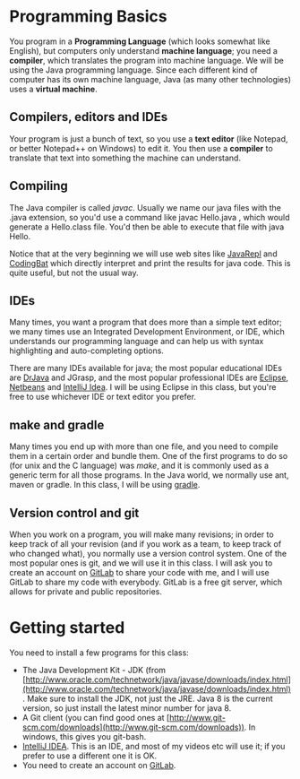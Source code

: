 Programming Basics
===

You program in a **Programming Language** (which looks somewhat like English), but computers only understand **machine language**; you need a **compiler**, which translates the program into machine language. We will be using the Java programming language. Since each different kind of computer has its own machine language, Java (as many other technologies) uses a **virtual machine**. 

## Compilers, editors and IDEs

Your program is just a bunch of text, so you use a **text editor** (like Notepad, or better Notepad++ on Windows) to edit it. You then use a **compiler** to translate that text into something the machine can understand.


## Compiling

The Java compiler is called *javac*. Usually we name our java files with the .java extension, so you'd use a command like javac Hello.java , which would generate a Hello.class file. You'd then be able to execute that file with java Hello.

Notice that at the very beginning we will use web sites like [JavaRepl](http://www.javarepl.com) and [CodingBat](http://codingbat.com) which directly interpret and print the results for java code. This is quite useful, but not the usual way.

## IDEs
Many times, you want a program that does more than a simple text editor; we many times use an Integrated Development Environment, or IDE, which understands our programming language and can help us with syntax highlighting and auto-completing options.

There are many IDEs available for java; the most popular educational IDEs are [DrJava](http://drjava.org) and JGrasp, and the most popular professional IDEs are [Eclipse](http://www.eclipse.org), [Netbeans](https://netbeans.org/) and [IntelliJ Idea](https://www.jetbrains.com/idea/). I will be using Eclipse in this class, but you're free to use whichever IDE or text editor you prefer.

## make and gradle
Many times you end up with more than one file, and you need to compile them in a certain order and bundle them. One of the first programs to do so (for unix and the C language) was *make*, and it is commonly used as a generic term for all those programs. In the Java world, we normally use ant, maven or gradle. In this class, I will be using [gradle](http://gradle.org).

## Version control and git

When you work on a program, you will make many revisions; in order to keep track of all your revision (and if you work as a team, to keep track of who changed what), you normally use a version control system. One of the most popular ones is git, and we will use it in this class. I will ask you to create an account on [GitLab](http://GitLab.org) to share your code with me, and I will use GitLab to share my code with everybody. GitLab is a free git server, which allows for private and public repositories.

# Getting started

You need to install a few programs for this class:
* The Java Development Kit - JDK (from [http://www.oracle.com/technetwork/java/javase/downloads/index.html](http://www.oracle.com/technetwork/java/javase/downloads/index.html). Make sure to install the JDK, not just the JRE. Java 8 is the current version, so just install the latest minor number for java 8.
* A Git client (you can find good ones at [http://www.git-scm.com/downloads](http://www.git-scm.com/downloads)). In windows, this gives you git-bash.
* [IntelliJ IDEA](https://www.jetbrains.com/idea/). This is an IDE, and most of my videos etc will use it; if you prefer to use a different one it is OK.
* You need to create an account on [GitLab](http://gitlab.com).

